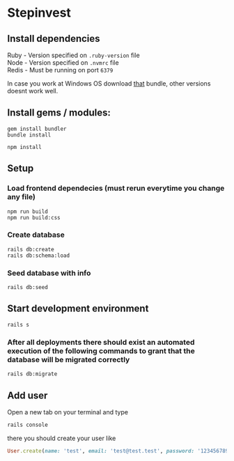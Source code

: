 # Stepinvest

## Install dependencies

Ruby - Version specified on `.ruby-version` file\
Node - Version specified on `.nvmrc` file\
Redis - Must be running on port `6379`

In case you work at Windows OS download [that](https://github.com/oneclick/rubyinstaller2/releases/download/RubyInstaller-3.0.0-1/rubyinstaller-devkit-3.0.0-1-x64.exe) bundle, other versions doesnt work well.

## Install gems / modules:

```
gem install bundler
bundle install

npm install
```

## Setup

### Load frontend dependecies (must rerun everytime you change any file)
```
npm run build
npm run build:css
```

### Create database
```
rails db:create
rails db:schema:load

```

### Seed database with info
```
rails db:seed
```

## Start development environment

```
rails s
```

### After all deployments there should exist an automated execution of the following commands to grant that the database will be migrated correctly
```
rails db:migrate
```

## Add user

Open a new tab on your terminal and type

```ruby
rails console
```

there you should create your user like
```ruby
User.create(name: 'test', email: 'test@test.test', password: '123456789', role: 1)
```

